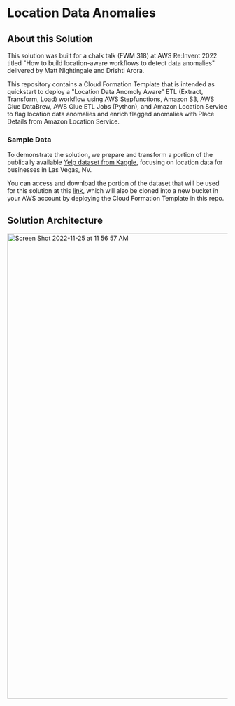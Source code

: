 # Location Data Anomalies

## About this Solution
This solution was built for a chalk talk (FWM 318) at AWS Re:Invent 2022 titled "How to build location-aware workflows to detect data anomalies" delivered by Matt Nightingale and Drishti Arora.

This repository contains a Cloud Formation Template that is intended as quickstart to deploy a "Location Data Anomoly Aware" ETL (Extract, Transform, Load) workflow using AWS Stepfunctions, Amazon S3, AWS Glue DataBrew, AWS Glue ETL Jobs (Python), and Amazon Location Service to flag location data anomalies and enrich flagged anomalies with Place Details from Amazon Location Service. 

### Sample Data

To demonstrate the solution, we prepare and transform a portion of the publically available [Yelp dataset from Kaggle](https://www.kaggle.com/datasets/yelp-dataset/yelp-dataset?select=yelp_academic_dataset_business.json), focusing on location data for businesses in Las Vegas, NV.

You can access and download the portion of the dataset that will be used for this solution at this [link](s3://location-anomaly-resources/artifacts/source/las_vegas_yelp_business.csv), which will also be cloned into a new bucket in your AWS account by deploying the Cloud Formation Template in this repo.

## Solution Architecture

<img width="1061" alt="Screen Shot 2022-11-25 at 11 56 57 AM" src="https://user-images.githubusercontent.com/73195085/204029411-ec2dc7ac-be46-4a6e-bdc1-fe40772f2783.png">




